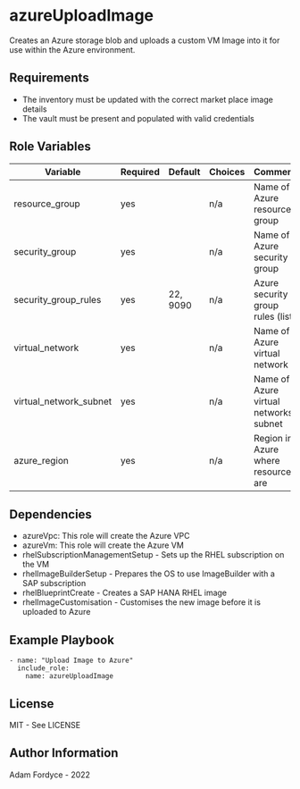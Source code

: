 azureUploadImage
=========

Creates an Azure storage blob and uploads a custom VM Image into it for use within the Azure environment.

Requirements
------------

 - The inventory must be updated with the correct market place image details
 - The vault must be present and populated with valid credentials

Role Variables
--------------

| Variable                | Required | Default | Choices                   | Comments                                 |
|-------------------------|----------|---------|---------------------------|------------------------------------------|
| resource_group          | yes      |         | n/a                       | Name of Azure resource group             |
| security_group          | yes      |         | n/a                       | Name of Azure security group             |
| security_group_rules    | yes      | 22, 9090| n/a                       | Azure security group rules (list)        |
| virtual_network         | yes      |         | n/a                       | Name of Azure virtual network            |
| virtual_network_subnet  | yes      |         | n/a                       | Name of Azure virtual networks subnet    |
| azure_region            | yes      |         | n/a                       | Region in Azure where resources are      |

Dependencies
------------

- azureVpc: This role will create the Azure VPC
- azureVm: This role will create the Azure VM
- rhelSubscriptionManagementSetup - Sets up the RHEL subscription on the VM
- rhelImageBuilderSetup - Prepares the OS to use ImageBuilder with a SAP subscription
- rhelBlueprintCreate - Creates a SAP HANA RHEL image
- rhelImageCustomisation - Customises the new image before it is uploaded to Azure

Example Playbook
----------------

```
- name: "Upload Image to Azure"
  include_role:
    name: azureUploadImage

```

License
-------

MIT - See LICENSE

Author Information
------------------

Adam Fordyce - 2022

